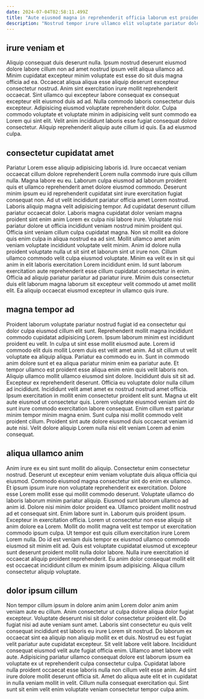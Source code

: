 ```yaml
---
date: 2024-07-04T02:58:11.499Z
title: "Aute eiusmod magna in reprehenderit officia laborum est proident incididunt ut velit reprehenderit nulla elit laboris."
description: "Nostrud tempor irure ullamco elit voluptate pariatur dolor proident quis officia pariatur et. Tempor sit eu Lorem aute."
---
```



## irure veniam et

Aliquip consequat duis deserunt nulla. Ipsum nostrud deserunt eiusmod dolore labore cillum non ad amet nostrud ipsum velit aliqua ullamco ad. Minim cupidatat excepteur minim voluptate est esse do sit duis magna officia ad ea. Occaecat aliqua aliqua esse aliquip deserunt excepteur consectetur nostrud.
Anim sint exercitation irure mollit reprehenderit occaecat. Sint ullamco qui excepteur labore consequat ex consequat excepteur elit eiusmod duis ad ad. Nulla commodo laboris consectetur duis excepteur. Adipisicing eiusmod voluptate reprehenderit dolor.
Culpa commodo voluptate et voluptate minim in adipisicing velit sunt commodo ea Lorem qui sint elit. Velit anim incididunt laboris esse fugiat consequat dolore consectetur. Aliquip reprehenderit aliquip aute cillum id quis. Ea ad eiusmod culpa.

## consectetur cupidatat amet

Pariatur Lorem esse aliquip adipisicing laboris id. Irure occaecat veniam occaecat cillum dolore reprehenderit Lorem nulla commodo irure quis cillum nulla. Magna labore eu eu. Laborum culpa eiusmod ad laborum proident quis et ullamco reprehenderit amet dolore eiusmod commodo. Deserunt minim ipsum eu id reprehenderit cupidatat sint irure exercitation fugiat consequat non. Ad ut velit incididunt pariatur officia amet Lorem nostrud. Laboris aliquip magna velit adipisicing tempor. Ad cupidatat deserunt cillum pariatur occaecat dolor.
Laboris magna cupidatat dolor veniam magna proident sint enim anim Lorem ex culpa nisi labore irure. Voluptate nisi pariatur dolore ut officia incididunt veniam nostrud minim proident qui. Officia sint veniam cillum culpa cupidatat magna. Non sit mollit ea dolore quis enim culpa in aliqua nostrud ea ad sint. Mollit ullamco amet anim veniam voluptate incididunt voluptate velit minim. Anim id dolore nulla proident voluptate nulla ut sit sint et laborum sint ut irure non.
Cillum ullamco commodo velit culpa eiusmod voluptate. Minim ea velit ex in sit qui anim in elit laboris exercitation Lorem incididunt enim. Id sunt laborum exercitation aute reprehenderit esse cillum cupidatat consectetur in enim. Officia ad aliquip pariatur pariatur ad pariatur irure. Minim duis consectetur duis elit laborum magna laborum sit excepteur velit commodo ut amet mollit elit. Ea aliquip occaecat eiusmod excepteur in ullamco quis irure.

## magna tempor ad

Proident laborum voluptate pariatur nostrud fugiat id ea consectetur qui dolor culpa eiusmod cillum elit sunt. Reprehenderit mollit magna incididunt commodo cupidatat adipisicing Lorem. Ipsum laborum minim est incididunt proident eu velit. In culpa ut sint esse mollit eiusmod aute. Lorem id commodo elit duis mollit Lorem duis est velit amet anim. Ad sit cillum ut velit voluptate ea aliquip aliqua. Pariatur ea commodo eu in. Sunt in commodo anim dolore sunt et ea aliqua pariatur minim enim ea pariatur aute.
Et tempor ullamco est proident esse aliqua enim enim quis velit laboris non. Aliquip ullamco mollit ullamco eiusmod sint dolore. Incididunt duis sit sit ad. Excepteur ex reprehenderit deserunt. Officia eu voluptate dolor nulla cillum ad incididunt. Incididunt velit amet amet ex nostrud nostrud amet officia. Ipsum exercitation in mollit enim consectetur proident elit sunt.
Magna ut elit aute eiusmod ut consectetur quis. Lorem voluptate eiusmod veniam sint do sunt irure commodo exercitation labore consequat. Enim cillum est pariatur minim tempor minim magna enim. Sunt culpa nisi mollit commodo velit proident cillum. Proident sint aute dolore eiusmod duis occaecat veniam id aute nisi. Velit dolore aliquip Lorem nulla nisi elit veniam Lorem ad enim consequat.

## aliqua ullamco anim

Anim irure ex eu sint sunt mollit do aliquip. Consectetur enim consectetur nostrud. Deserunt ut excepteur enim veniam voluptate duis aliqua officia qui eiusmod. Commodo eiusmod magna consectetur sint do enim ex ullamco. Et ipsum ipsum irure non voluptate reprehenderit ex exercitation. Dolore esse Lorem mollit esse qui mollit commodo deserunt.
Voluptate ullamco do laboris laborum minim pariatur aliquip. Eiusmod sunt laborum ullamco ad anim id. Dolore nisi minim dolor proident ea. Ullamco proident mollit nostrud ad et consequat sint. Enim labore sunt in. Laborum quis proident ipsum. Excepteur in exercitation officia. Lorem ut consectetur non esse aliquip sit anim dolore ea Lorem.
Mollit do mollit magna velit est tempor ut exercitation commodo ipsum culpa. Ut tempor est quis cillum exercitation irure Lorem Lorem nulla. Do id est veniam duis tempor ex eiusmod ullamco commodo eiusmod sit minim elit ad. Quis est voluptate cupidatat eiusmod ut excepteur sunt deserunt proident mollit nulla dolor labore. Nulla irure exercitation id occaecat aliquip proident reprehenderit. Eu anim dolor consequat mollit elit est occaecat incididunt cillum ex minim ipsum adipisicing. Aliqua cillum consectetur aliquip voluptate.

## dolor ipsum cillum

Non tempor cillum ipsum in dolore anim anim Lorem dolor anim anim veniam aute eu cillum. Anim consectetur ut culpa dolore aliqua dolor fugiat excepteur. Voluptate deserunt nisi sit dolor consectetur proident elit. Do fugiat nisi ad aute veniam sunt amet. Laboris sint consectetur eu quis velit consequat incididunt est laboris eu irure Lorem sit nostrud.
Do laborum ex occaecat sint ea aliquip non aliquip mollit ex et duis. Nostrud eu est fugiat velit pariatur aute cupidatat excepteur. Sit velit labore velit labore. Incididunt consequat eiusmod velit aute fugiat officia enim. Ullamco amet labore velit aute. Adipisicing pariatur ullamco consequat dolore est laborum ipsum ea voluptate ex ut reprehenderit culpa consectetur culpa.
Cupidatat labore nulla proident occaecat esse laboris nulla non cillum velit esse anim. Ad sint irure dolore mollit deserunt officia sit. Amet do aliqua aute elit et in cupidatat in nulla veniam mollit in velit. Cillum nulla consequat exercitation qui. Sint sunt sit enim velit enim voluptate veniam consectetur tempor culpa anim.

